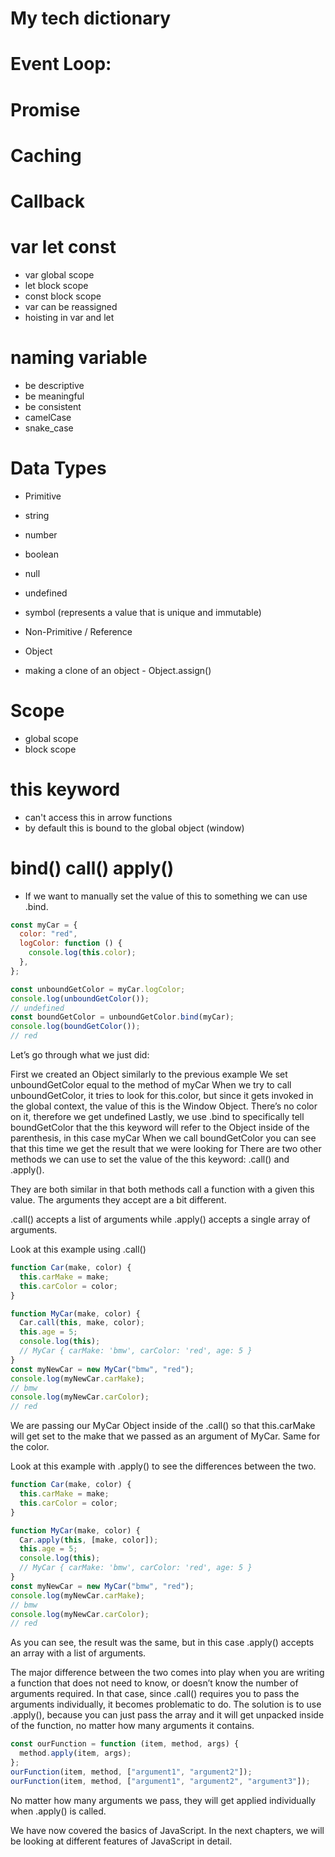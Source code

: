 # My tech dictionary

# Event Loop:

# Promise

# Caching

# Callback

# var let const

- var global scope
- let block scope
- const block scope
- var can be reassigned
- hoisting in var and let

# naming variable

- be descriptive
- be meaningful
- be consistent
- camelCase
- snake_case

# Data Types

- Primitive
- string
- number
- boolean
- null
- undefined
- symbol (represents a value that is unique and immutable)

- Non-Primitive / Reference
- Object
- making a clone of an object - Object.assign()

# Scope

- global scope
- block scope

# this keyword

- can't access this in arrow functions
- by default this is bound to the global object (window)

# bind() call() apply()

- If we want to manually set the value of this to something we can use .bind.

```js
const myCar = {
  color: "red",
  logColor: function () {
    console.log(this.color);
  },
};

const unboundGetColor = myCar.logColor;
console.log(unboundGetColor());
// undefined
const boundGetColor = unboundGetColor.bind(myCar);
console.log(boundGetColor());
// red
```

Let’s go through what we just did:

First we created an Object similarly to the previous example
We set unboundGetColor equal to the method of myCar
When we try to call unboundGetColor, it tries to look for this.color, but since it gets invoked in the global context, the value of this is the Window Object. There’s no color on it, therefore we get undefined
Lastly, we use .bind to specifically tell boundGetColor that the this keyword will refer to the Object inside of the parenthesis, in this case myCar
When we call boundGetColor you can see that this time we get the result that we were looking for
There are two other methods we can use to set the value of the this keyword: .call() and .apply().

They are both similar in that both methods call a function with a given this value. The arguments they accept are a bit different.

.call() accepts a list of arguments while .apply() accepts a single array of arguments.

Look at this example using .call()

```js
function Car(make, color) {
  this.carMake = make;
  this.carColor = color;
}

function MyCar(make, color) {
  Car.call(this, make, color);
  this.age = 5;
  console.log(this);
  // MyCar { carMake: 'bmw', carColor: 'red', age: 5 }
}
const myNewCar = new MyCar("bmw", "red");
console.log(myNewCar.carMake);
// bmw
console.log(myNewCar.carColor);
// red
```

We are passing our MyCar Object inside of the .call() so that this.carMake will get set to the make that we passed as an argument of MyCar. Same for the color.

Look at this example with .apply() to see the differences between the two.

```js
function Car(make, color) {
  this.carMake = make;
  this.carColor = color;
}

function MyCar(make, color) {
  Car.apply(this, [make, color]);
  this.age = 5;
  console.log(this);
  // MyCar { carMake: 'bmw', carColor: 'red', age: 5 }
}
const myNewCar = new MyCar("bmw", "red");
console.log(myNewCar.carMake);
// bmw
console.log(myNewCar.carColor);
// red
```

As you can see, the result was the same, but in this case .apply() accepts an array with a list of arguments.

The major difference between the two comes into play when you are writing a function that does not need to know, or doesn’t know the number of arguments required. In that case, since .call() requires you to pass the arguments individually, it becomes problematic to do. The solution is to use .apply(), because you can just pass the array and it will get unpacked inside of the function, no matter how many arguments it contains.

```js
const ourFunction = function (item, method, args) {
  method.apply(item, args);
};
ourFunction(item, method, ["argument1", "argument2"]);
ourFunction(item, method, ["argument1", "argument2", "argument3"]);
```

No matter how many arguments we pass, they will get applied individually when .apply() is called.

We have now covered the basics of JavaScript. In the next chapters, we will be looking at different features of JavaScript in detail.
